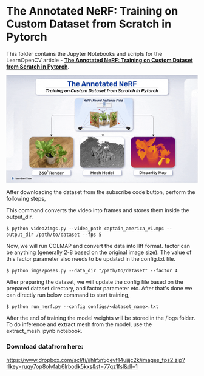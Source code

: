 # The Annotated NeRF: Training on Custom Dataset from Scratch in Pytorch

This folder contains the Jupyter Notebooks and scripts for the LearnOpenCV article  - **[The Annotated NeRF: Training on Custom Dataset from Scratch in Pytorch](https://learnopencv.com/annotated-nerf-pytorch)**.

<img src="media/NeRF_featured_gif.gif">

After downloading the dataset from the subscribe code button, perform the following steps,

This command converts the video into frames and stores them inside the output_dir.

```
$ python video2imgs.py --video_path captain_america_v1.mp4 --output_dir /path/to/dataset --fps 5
```

Now, we will run COLMAP and convert the data into llff format. factor can be anything (generally 2-8 based on the original image size). The value of this factor parameter also needs to be updated in the config.txt file.

```
$ python imgs2poses.py --data_dir "/path/to/dataset" --factor 4
```

After preparing the dataset, we will update the config file based on the prepared dataset directory, and factor parameter etc. After that's done we can directly run below command to start training,

```
$ python run_nerf.py --config configs/<dataset_name>.txt
```
After the end of training the model weights will be stored in the <expname>/logs folder. To do inference and extract mesh from the model, use the extract_mesh.ipynb notebook.

### Download datafrom here:
https://www.dropbox.com/scl/fi/ijhlr5n5gevf14ujijc2k/images_fps2.zip?rlkey=ruqy7op8olvfab6lrbodk5kxs&st=77qz1fsl&dl=1